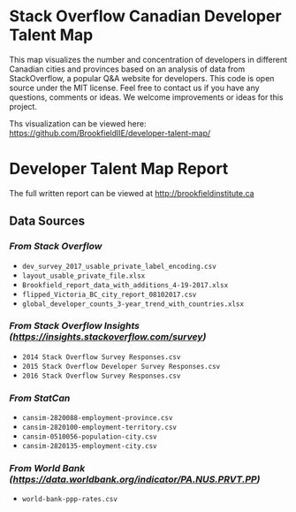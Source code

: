 # Stack Overflow Canadian Developer Talent Map
This map visualizes the number and concentration of developers in different Canadian cities and provinces based on an analysis of data from StackOverflow, a popular Q&A website for developers. This code is open source under the MIT license. Feel free to contact us if you have any questions, comments or ideas. We welcome improvements or ideas for this project.

Ths visualization can be viewed here: https://github.com/BrookfieldIIE/developer-talent-map/

# Developer Talent Map Report

The full written report can be viewed at http://brookfieldinstitute.ca

## Data Sources

### _From Stack Overflow_ ###

* `dev_survey_2017_usable_private_label_encoding.csv`
* `layout_usable_private_file.xlsx`
* `Brookfield_report_data_with_additions_4-19-2017.xlsx`
* `flipped_Victoria_BC_city_report_08102017.csv`
* `global_developer_counts_3-year_trend_with_countries.xlsx`

### _From Stack Overflow Insights (https://insights.stackoverflow.com/survey)_ ###

* `2014 Stack Overflow Survey Responses.csv`
* `2015 Stack Overflow Developer Survey Responses.csv`
* `2016 Stack Overflow Survey Responses.csv`

### _From StatCan_ ###

* `cansim-2820088-employment-province.csv`
* `cansim-2820100-employment-territory.csv`
* `cansim-0510056-population-city.csv`
* `cansim-2820135-employment-city.csv`

### _From World Bank (https://data.worldbank.org/indicator/PA.NUS.PRVT.PP)_ ###
* `world-bank-ppp-rates.csv`
